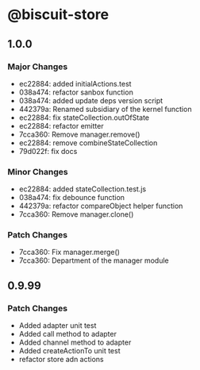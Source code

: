# @biscuit-store

## 1.0.0
### Major Changes

- ec22884: added initialActions.test
- 038a474: refactor sanbox function
- 038a474: added update deps version script
- 442379a: Renamed subsidiary of the kernel function
- ec22884: fix stateCollection.outOfState
- ec22884: refactor emitter
- 7cca360: Remove manager.remove()
- ec22884: remove combineStateCollection
- 79d022f: fix docs

### Minor Changes

- ec22884: added stateCollection.test.js
- 038a474: fix debounce function
- 442379a: refactor compareObject helper function
- 7cca360: Remove manager.clone()

### Patch Changes

- 7cca360: Fix manager.merge()
- 7cca360: Department of the manager module

## 0.9.99
### Patch Changes

- Added adapter unit test
- Added call method to adapter
- Added channel method to adapter
- Added createActionTo unit test
- refactor store adn actions